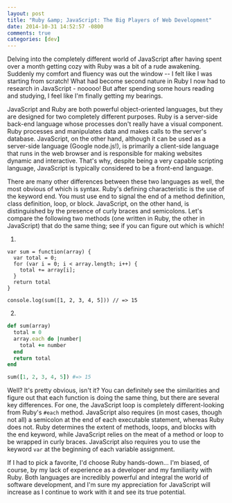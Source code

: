 ```yaml
---
layout: post
title: "Ruby &amp; JavaScript: The Big Players of Web Development"
date: 2014-10-31 14:52:57 -0800
comments: true
categories: [dev]
---
```


Delving into the completely different world of JavaScript after having spent over a month getting cozy with Ruby was a bit of a rude awakening. Suddenly my comfort and fluency was out the window -- I felt like I was starting from scratch! What had become second nature in Ruby I now had to research in JavaScript - nooooo! But after spending some hours reading and studying, I feel like I'm finally getting my bearings.

JavaScript and Ruby are both powerful object-oriented languages, but they are designed for two completely different purposes. Ruby is a server-side back-end language whose processes don't really have a visual component. Ruby processes and manipulates data and makes calls to the server's database. JavaScript, on the other hand, although it can be used as a server-side language (Google node.js!), is primarily a client-side language that runs in the web browser and is responsible for making websites dynamic and interactive. That's why, despite being a very capable scripting language, JavaScript is typically considered to be a front-end language.

There are many other differences between these two languages as well, the most obvious of which is syntax. Ruby's defining characteristic is the use of the keyword end. You must use end to signal the end of a method definition, class definition, loop, or block. JavaScript, on the other hand, is distinguished by the presence of curly braces and semicolons. Let's compare the following two methods (one written in Ruby, the other in JavaScript) that do the same thing; see if you can figure out which is which!

1.
```
var sum = function(array) {
  var total = 0;
  for (var i = 0; i < array.length; i++) {
    total += array[i];
  }
  return total
}

console.log(sum([1, 2, 3, 4, 5])) // => 15
```

2.
```ruby
def sum(array)
  total = 0
  array.each do |number|
    total += number
  end
  return total
end

sum([1, 2, 3, 4, 5]) #=> 15
```

Well? It's pretty obvious, isn't it? You can definitely see the similarities and figure out that each function is doing the same thing, but there are several key differences. For one, the JavaScript loop is completely different-looking from Ruby's `#each` method. JavaScript also requires (in most cases, though not all) a semicolon at the end of each executable statement, whereas Ruby does not. Ruby determines the extent of methods, loops, and blocks with the end keyword, while JavaScript relies on the meat of a method or loop to be wrapped in curly braces. JavaScript also requires you to use the keyword `var` at the beginning of each variable assignment.

If I had to pick a favorite, I'd choose Ruby hands-down... I'm biased, of course, by my lack of experience as a developer and my familiarity with Ruby. Both languages are incredibly powerful and integral the world of software development, and I'm sure my appreciation for JavaScript will increase as I continue to work with it and see its true potential.
